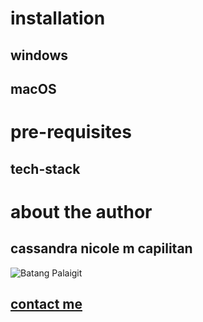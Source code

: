 # installation
## windows
## macOS

# pre-requisites
## tech-stack

# about the author
 ## cassandra nicole m capilitan 
 ![Batang Palaigit](https://scontent.fdvo5-1.fna.fbcdn.net/v/t39.30808-6/338522606_2304024756446533_1791895978179977037_n.jpg?_nc_cat=105&ccb=1-7&_nc_sid=a5f93a&_nc_eui2=AeHwdApCXeL8kwCo3cGOk67t4vE_VR2KbX7i8T9VHYptft1E29PZ9nqJmrKJpkq702V9VhyW8yT13qXTd7vq4_Db&_nc_ohc=uuPHKMQ2D48Q7kNvgFxDgS1&_nc_ht=scontent.fdvo5-1.fna&_nc_gid=AA5qJHbcbsRlruVEYQ5QOkW&oh=00_AYD9kIp7iSiXy6pQw5sjHoX1_o67KEYVUJYsHvkaiBYRoA&oe=670B97D9)
 ## [contact me](https://www.facebook.com/cass.nicole.222007/)
